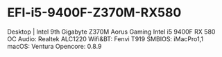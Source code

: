 # EFI-i5-9400F-Z370M-RX580

Desktop | Intel 9th
Gigabyte Z370M Aorus Gaming
Intel i5 9400F
RX 580 OC
Audio: Realtek ALC1220
Wifi&BT: Fenvi T919
SMBIOS: iMacPro1,1
macOS: Ventura
Opencore: 0.8.9 
